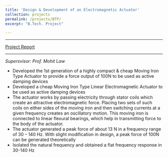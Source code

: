 ```yaml
---
title: 'Design & Development of an Electromagnetic Actuator'
collection: projects
permalink: /projects/BTP/
excerpt: "B.Tech. Project"

---
```

 

---
[Project Report](http://exampleurl.com)

---
*Supersvisor: Prof. Mohit Law*
*	Developed the 1st generation of a highly compact & cheap Moving Iron Type Actuator to provide a force output of 100N to be used as active damping devices
*	Developed a cheap Moving Iron Type Linear Electromagnetic Actuator to be used as active damping devices
*	The actuator works by passing electricity through stator coils which create an attractive electromagnetic force. Placing two sets of such coils on either sides of the moving iron and then switching currents at a given frequency creates an oscillatory motion. This moving iron is connected to linear flexural bearings, which help in transmitting force to the body of the actuator.
*	The actuator generated a peak force of about 13 N in a frequency range of 30 – 140 Hz. With slight modification in design, a peak force of 100N can be generated theoretically
*	Isolated the natural frequency and obtained a flat frequency response in 30-140 Hz 
